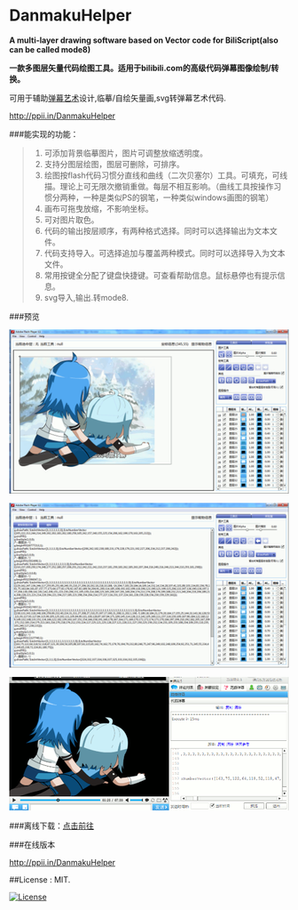 DanmakuHelper
=============  

**A multi-layer drawing software based on Vector code for BiliScript(also can be called mode8)**

**一款多图层矢量代码绘图工具。适用于bilibili.com的高级代码弹幕图像绘制/转换。**


可用于辅助[弹幕艺术][1]设计,临摹/自绘矢量画,svg转弹幕艺术代码.

<http://ppii.in/DanmakuHelper>

###能实现的功能：

> 1.  可添加背景临摹图片，图片可调整放缩透明度。
> 1.  支持分图层绘图，图层可删除，可排序。
> 1.  绘图按flash代码习惯分直线和曲线（二次贝塞尔）工具。可填充，可线描。理论上可无限次撤销重做。每层不相互影响。（曲线工具按操作习惯分两种，一种是类似PS的钢笔，一种类似windows画图的钢笔）
> 1.  画布可拖曳放缩，不影响坐标。
> 1.  可对图片取色。
> 1.  代码的输出按层顺序，有两种格式选择。同时可以选择输出为文本文件。
> 1.  代码支持导入。可选择追加与覆盖两种模式。同时可以选择导入为文本文件。
> 1.  常用按键全分配了键盘快捷键。可查看帮助信息。鼠标悬停也有提示信息。
> 1. svg导入,输出.转mode8.

###预览

![img01]

![img02]

![img03]

###离线下载：[点击前往](http://pan.baidu.com/share/link?shareid=374245&uk=1745881826)

###在线版本

<http://ppii.in/DanmakuHelper>

##License : MIT. 

[![License](http://img.shields.io/badge/license-MIT-brightgreen.svg)](http://opensource.org/licenses/MIT)

[1]: "http://ppii.in/blog/2015/07/11/what-about-comment-art/"
[img01]: readmeIMG/1.png
[img02]: readmeIMG/2.png
[img03]: readmeIMG/3.png

 
